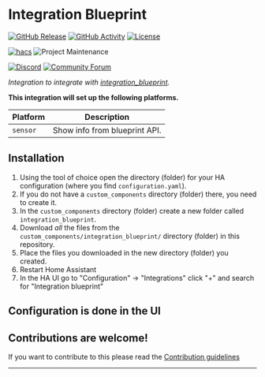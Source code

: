 # Integration Blueprint

[![GitHub Release][releases-shield]][releases]
[![GitHub Activity][commits-shield]][commits]
[![License][license-shield]](LICENSE)

[![hacs][hacsbadge]][hacs]
![Project Maintenance][maintenance-shield]

[![Discord][discord-shield]][discord]
[![Community Forum][forum-shield]][forum]

_Integration to integrate with [integration_blueprint][integration_blueprint]._

**This integration will set up the following platforms.**

| Platform        | Description                         |
| --------------- | ----------------------------------- |
| `sensor`        | Show info from blueprint API.       |

## Installation

1. Using the tool of choice open the directory (folder) for your HA configuration (where you find `configuration.yaml`).
1. If you do not have a `custom_components` directory (folder) there, you need to create it.
1. In the `custom_components` directory (folder) create a new folder called `integration_blueprint`.
1. Download _all_ the files from the `custom_components/integration_blueprint/` directory (folder) in this repository.
1. Place the files you downloaded in the new directory (folder) you created.
1. Restart Home Assistant
1. In the HA UI go to "Configuration" -> "Integrations" click "+" and search for "Integration blueprint"

## Configuration is done in the UI

<!---->

## Contributions are welcome!

If you want to contribute to this please read the [Contribution guidelines](CONTRIBUTING.md)

---

[integration_blueprint]: https://github.com/embeddedfiedel/ha-lhp
[commits-shield]: https://img.shields.io/github/commit-activity/y/embeddedfiedel/ha-lhp.svg?style=for-the-badge
[commits]: https://github.com/embeddedfiedel/ha-lhp/commits/main
[hacs]: https://github.com/hacs/integration
[hacsbadge]: https://img.shields.io/badge/HACS-Custom-orange.svg?style=for-the-badge
[discord]: https://discord.gg/Qa5fW2R
[discord-shield]: https://img.shields.io/discord/330944238910963714.svg?style=for-the-badge
[exampleimg]: example.png
[forum-shield]: https://img.shields.io/badge/community-forum-brightgreen.svg?style=for-the-badge
[forum]: https://community.home-assistant.io/
[license-shield]: https://img.shields.io/github/license/embeddedfiedel/ha-lhp.svg?style=for-the-badge
[maintenance-shield]: https://img.shields.io/badge/maintainer-embeddedfiedel-blue.svg?style=for-the-badge
[releases-shield]: https://img.shields.io/github/release/embeddedfiedel/ha-lhp.svg?style=for-the-badge
[releases]: https://github.com/embeddedfiedel/ha-lhp/releases
